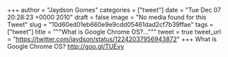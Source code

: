 
+++
author = "Jaydson Gomes"
categories = ["tweet"]
date = "Tue Dec 07 20:28:23 +0000 2010"
draft = false
image = "No media found for this Tweet"
slug = "10d60ed01eb660e9e9cdd05461dad2cf7b39ffae"
tags = ["tweet"]
title = """What is Google Chrome OS?..."""
tweet = true
tweet_url = "https://twitter.com/jaydson/status/12242037956943872"
+++
What is Google Chrome OS?  http://goo.gl/TUEvy
